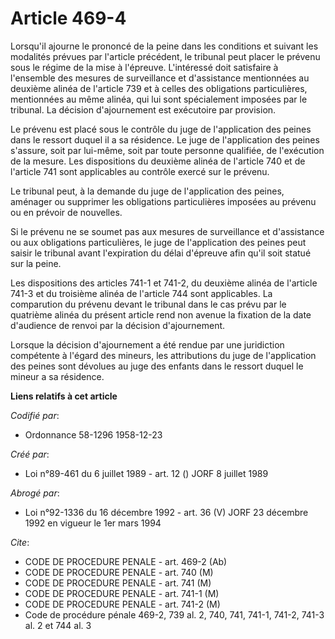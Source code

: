 # Article 469-4

Lorsqu'il ajourne le prononcé de la peine dans les conditions et suivant les modalités prévues par l'article précédent, le
tribunal peut placer le prévenu sous le régime de la mise à l'épreuve. L'intéressé doit satisfaire à l'ensemble des mesures
de surveillance et d'assistance mentionnées au deuxième alinéa de l'article 739 et à celles des obligations particulières,
mentionnées au même alinéa, qui lui sont spécialement imposées par le tribunal. La décision d'ajournement est exécutoire par
provision.

Le prévenu est placé sous le contrôle du juge de l'application des peines dans le ressort duquel il a sa résidence. Le juge
de l'application des peines s'assure, soit par lui-même, soit par toute personne qualifiée, de l'exécution de la mesure. Les
dispositions du deuxième alinéa de l'article 740 et de l'article 741 sont applicables au contrôle exercé sur le prévenu.

Le tribunal peut, à la demande du juge de l'application des peines, aménager ou supprimer les obligations particulières
imposées au prévenu ou en prévoir de nouvelles.

Si le prévenu ne se soumet pas aux mesures de surveillance et d'assistance ou aux obligations particulières, le juge de
l'application des peines peut saisir le tribunal avant l'expiration du délai d'épreuve afin qu'il soit statué sur la peine.

Les dispositions des articles 741-1 et 741-2, du deuxième alinéa de l'article 741-3 et du troisième alinéa de l'article 744
sont applicables. La comparution du prévenu devant le tribunal dans le cas prévu par le quatrième alinéa du présent article
rend non avenue la fixation de la date d'audience de renvoi par la décision d'ajournement.

Lorsque la décision d'ajournement a été rendue par une juridiction compétente à l'égard des mineurs, les attributions du juge
de l'application des peines sont dévolues au juge des enfants dans le ressort duquel le mineur a sa résidence.

**Liens relatifs à cet article**

_Codifié par_:

  - Ordonnance 58-1296 1958-12-23

_Créé par_:

  - Loi n°89-461 du 6 juillet 1989 - art. 12 () JORF 8 juillet 1989

_Abrogé par_:

  - Loi n°92-1336 du 16 décembre 1992 - art. 36 (V) JORF 23 décembre 1992 en vigueur le 1er mars 1994

_Cite_:

  - CODE DE PROCEDURE PENALE - art. 469-2 (Ab)
  - CODE DE PROCEDURE PENALE - art. 740 (M)
  - CODE DE PROCEDURE PENALE - art. 741 (M)
  - CODE DE PROCEDURE PENALE - art. 741-1 (M)
  - CODE DE PROCEDURE PENALE - art. 741-2 (M)
  - Code de procédure pénale 469-2, 739 al. 2, 740, 741, 741-1, 741-2, 741-3 al. 2 et 744 al. 3
